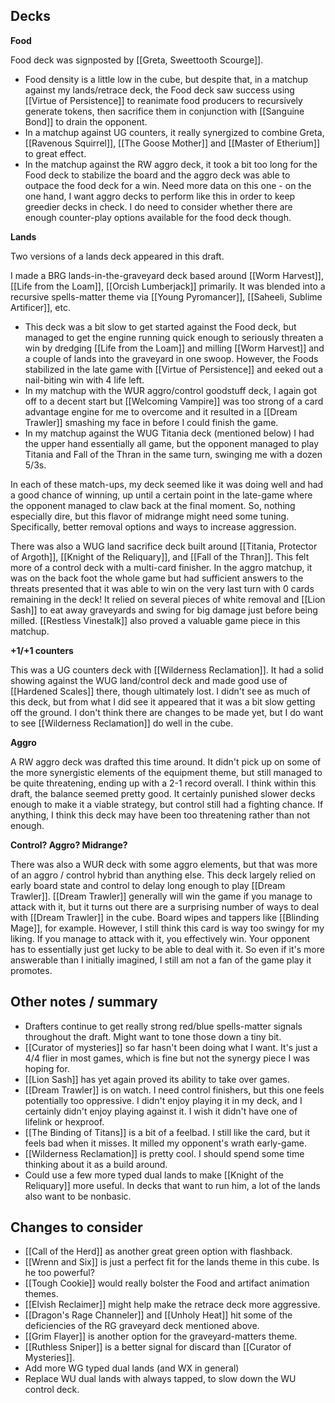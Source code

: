 ## Decks

**Food**

Food deck was signposted by [[Greta, Sweettooth Scourge]].

- Food density is a little low in the cube, but despite that, in a matchup against my lands/retrace deck, the Food deck saw success
using [[Virtue of Persistence]] to reanimate food producers to recursively generate tokens, then sacrifice them in conjunction with [[Sanguine Bond]] to drain the opponent.
- In a matchup against UG counters, it really synergized to combine Greta, [[Ravenous Squirrel]], [[The Goose Mother]] and [[Master of Etherium]] to
great effect.
- In the matchup against the RW aggro deck, it took a bit too long for the Food deck to stabilize the board and the aggro deck was able to outpace the food deck for a win. Need more data on this one - on the one hand, I want aggro decks to perform like this in order to keep greedier decks in check. I do need to consider whether there are enough counter-play options available for the food deck though.

**Lands**

Two versions of a lands deck appeared in this draft.

I made a BRG lands-in-the-graveyard deck based around [[Worm Harvest]], [[Life from the Loam]], [[Orcish Lumberjack]] primarily. It was blended into a recursive spells-matter theme via [[Young Pyromancer]], [[Saheeli, Sublime Artificer]], etc.
- This deck was a bit slow to get started against the Food deck, but managed to get the engine running quick enough to seriously threaten a win by dredging [[Life from the Loam]] and milling [[Worm Harvest]] and a couple of lands into the graveyard in one swoop. However, the Foods stabilized in the late game with [[Virtue of Persistence]] and eeked out a nail-biting win with 4 life left.
- In my matchup with the WUR aggro/control goodstuff deck, I again got off to a decent start but [[Welcoming Vampire]] was too strong of a card advantage engine for me to overcome and it resulted in a [[Dream Trawler]] smashing my face in before I could finish the game.
- In my matchup against the WUG Titania deck (mentioned below) I had the upper hand essentially all game, but the opponent managed to play Titania and Fall of the Thran in the same turn, swinging me with a dozen 5/3s.

In each of these match-ups, my deck seemed like it was doing well and had a good chance of winning, up until a certain point in the late-game where the opponent managed to claw back at the final moment. So, nothing especially dire, but this flavor of midrange might need some tuning. Specifically, better removal options and ways to increase aggression.

There was also a WUG land sacrifice deck built around [[Titania, Protector of Argoth]], [[Knight of the Reliquary]], and [[Fall of the Thran]]. This felt more of a control deck with a multi-card finisher. In the aggro matchup, it was on the back foot the whole game but had sufficient answers to the threats presented that it was able to win on the very last turn with 0 cards remaining in the deck! It relied on several pieces of white removal and [[Lion Sash]] to eat away graveyards and swing for big damage just before being milled. [[Restless Vinestalk]] also proved a valuable game piece in this matchup.

**+1/+1 counters**

This was a UG counters deck with [[Wilderness Reclamation]]. It had a solid showing against the WUG land/control deck and made good use of [[Hardened Scales]] there, though ultimately lost. I didn't see as much of this deck, but from what I did see it appeared that it was a bit slow getting off the ground. I don't think there are changes to be made yet, but I do want to see [[Wilderness Reclamation]] do well in the cube.

**Aggro**

A RW aggro deck was drafted this time around. It didn't pick up on some of the more synergistic elements of the equipment theme, but still managed to be quite threatening, ending up with a 2-1 record overall. I think within this draft, the balance seemed pretty good. It certainly punished slower decks enough to make it a viable strategy, but control still had a fighting chance. If anything, I think this deck may have been too threatening rather than not enough.

**Control? Aggro? Midrange?**

There was also a WUR deck with some aggro elements, but that was more of an aggro / control hybrid than anything else. This deck largely relied on early board state and control to delay long enough to play [[Dream Trawler]]. [[Dream Trawler]] generally will win the game if you manage to attack with it, but it turns out there are a surprising number of ways to deal with [[Dream Trawler]] in the cube. Board wipes and tappers like [[Blinding Mage]], for example. However, I still think this card is way too swingy for my liking. If you manage to attack with it, you effectively win. Your opponent has to essentially just get lucky to be able to deal with it. So even if it's more answerable than I initially imagined, I still am not a fan of the game play it promotes.

## Other notes / summary

- Drafters continue to get really strong red/blue spells-matter signals throughout the draft. Might want to tone those down a tiny bit.
- [[Curator of mysteries]] so far hasn't been doing what I want. It's just a 4/4 flier in most games, which is fine but not the synergy piece I was hoping for.
- [[Lion Sash]] has yet again proved its ability to take over games.
- [[Dream Trawler]] is on watch. I need control finishers, but this one feels potentially too oppressive. I didn't enjoy playing it in my deck, and I certainly didn't enjoy playing against it. I wish it didn't have one of lifelink or hexproof.
- [[The Binding of Titans]] is a bit of a feelbad. I still like the card, but it feels bad when it misses. It milled my opponent's wrath early-game.
- [[Wilderness Reclamation]] is pretty cool. I should spend some time thinking about it as a build around.
- Could use a few more typed dual lands to make [[Knight of the Reliquary]] more useful. In decks that want to run him, a lot of the lands also want to be nonbasic.

## Changes to consider

- [[Call of the Herd]] as another great green option with flashback.
- [[Wrenn and Six]] is just a perfect fit for the lands theme in this cube. Is he too powerful?
- [[Tough Cookie]] would really bolster the Food and artifact animation themes.
- [[Elvish Reclaimer]] might help make the retrace deck more aggressive.
- [[Dragon's Rage Channeler]] and [[Unholy Heat]] hit some of the deficiencies of the RG graveyard deck mentioned above.
- [[Grim Flayer]] is another option for the graveyard-matters theme.
- [[Ruthless Sniper]] is a better signal for discard than [[Curator of Mysteries]].
- Add more WG typed dual lands (and WX in general)
- Replace WU dual lands with always tapped, to slow down the WU control deck.
